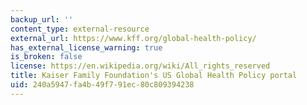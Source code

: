 ```yaml
---
backup_url: ''
content_type: external-resource
external_url: https://www.kff.org/global-health-policy/
has_external_license_warning: true
is_broken: false
license: https://en.wikipedia.org/wiki/All_rights_reserved
title: Kaiser Family Foundation's US Global Health Policy portal
uid: 240a5947-fa4b-49f7-91ec-80c809394238
---
```

